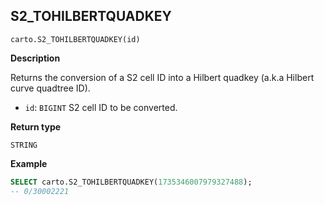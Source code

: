 ## S2_TOHILBERTQUADKEY

```sql:signature
carto.S2_TOHILBERTQUADKEY(id)
```

**Description**

Returns the conversion of a S2 cell ID into a Hilbert quadkey (a.k.a Hilbert curve quadtree ID).

* `id`: `BIGINT` S2 cell ID to be converted.

**Return type**

`STRING`

**Example**

```sql
SELECT carto.S2_TOHILBERTQUADKEY(1735346007979327488);
-- 0/30002221
```
